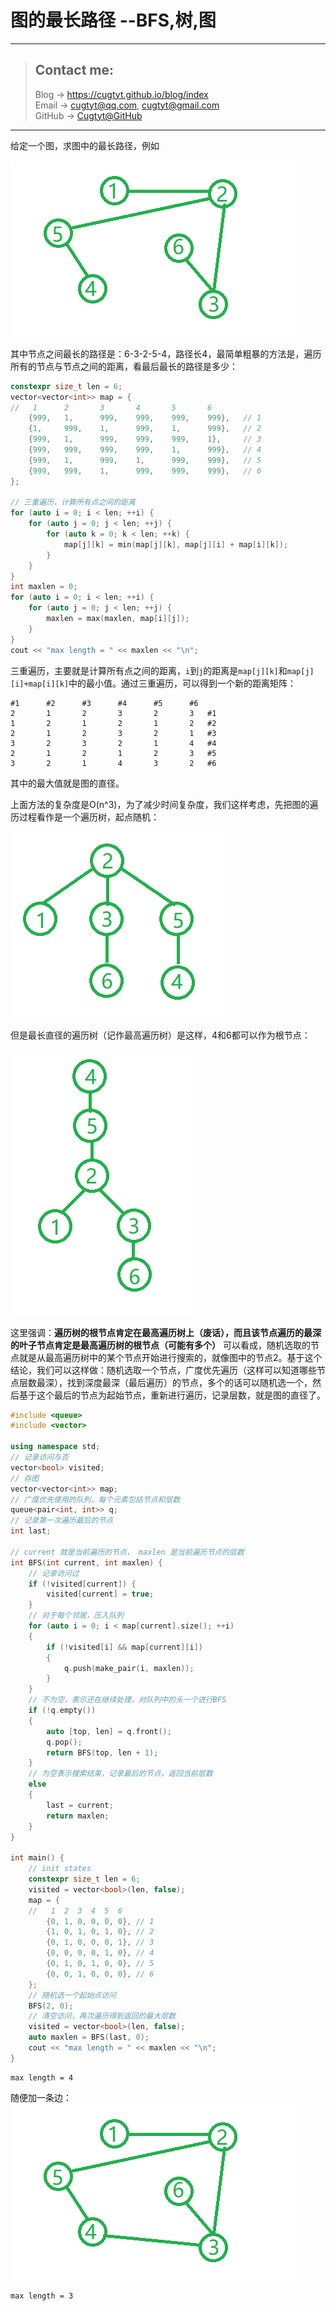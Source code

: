 # 图的最长路径 --BFS,树,图

---
> ## Contact me:
> Blog -> <https://cugtyt.github.io/blog/index>  
> Email -> <cugtyt@qq.com>, <cugtyt@gmail.com>  
> GitHub -> [Cugtyt@GitHub](https://github.com/Cugtyt)

---

给定一个图，求图中的最长路径，例如

![](R/dfs_diameter1.png)

其中节点之间最长的路径是：6-3-2-5-4，路径长4，最简单粗暴的方法是，遍历所有的节点与节点之间的距离，看最后最长的路径是多少：


``` c++
constexpr size_t len = 6;
vector<vector<int>> map = {
//   1      2       3       4       5       6
    {999,   1,      999,    999,    999,    999},   // 1
    {1,     999,    1,      999,    1,      999},   // 2
    {999,   1,      999,    999,    999,    1},     // 3
    {999,   999,    999,    999,    1,      999},   // 4
    {999,   1,      999,    1,      999,    999},   // 5
    {999,   999,    1,      999,    999,    999},   // 6
};

// 三重遍历，计算所有点之间的距离
for (auto i = 0; i < len; ++i) {
    for (auto j = 0; j < len; ++j) {
        for (auto k = 0; k < len; ++k) {
            map[j][k] = min(map[j][k], map[j][i] + map[i][k]);
        }
    }
}
int maxlen = 0;
for (auto i = 0; i < len; ++i) {
    for (auto j = 0; j < len; ++j) {
        maxlen = max(maxlen, map[i][j]);
    }
}
cout << "max length = " << maxlen << "\n";
```

三重遍历，主要就是计算所有点之间的距离，`i`到`j`的距离是`map[j][k]`和`map[j][i]+map[i][k]`中的最小值。通过三重遍历，可以得到一个新的距离矩阵：

```
#1      #2      #3      #4      #5      #6
2       1       2       3       2       3   #1
1       2       1       2       1       2   #2
2       1       2       3       2       1   #3
3       2       3       2       1       4   #4
2       1       2       1       2       3   #5
3       2       1       4       3       2   #6
```

其中的最大值就是图的直径。

上面方法的复杂度是O(n^3)，为了减少时间复杂度，我们这样考虑，先把图的遍历过程看作是一个遍历树，起点随机：

![](R/dfs_diameter3.png)

但是最长直径的遍历树（记作最高遍历树）是这样，4和6都可以作为根节点：

![](R/dfs_diameter4.png)

这里强调：**遍历树的根节点肯定在最高遍历树上（废话），而且该节点遍历的最深的叶子节点肯定是最高遍历树的根节点（可能有多个）** 可以看成，随机选取的节点就是从最高遍历树中的某个节点开始进行搜索的，就像图中的节点2。基于这个结论，我们可以这样做：随机选取一个节点，广度优先遍历（这样可以知道哪些节点层数最深），找到深度最深（最后遍历）的节点，多个的话可以随机选一个，然后基于这个最后的节点为起始节点，重新进行遍历，记录层数，就是图的直径了。

``` c++
#include <queue>
#include <vector>

using namespace std;
// 记录访问与否
vector<bool> visited;
// 存图
vector<vector<int>> map;
// 广度优先使用的队列，每个元素包括节点和层数
queue<pair<int, int>> q;
// 记录第一次遍历最后的节点
int last;

// current 就是当前遍历的节点， maxlen 是当前遍历节点的层数
int BFS(int current, int maxlen) {
    // 记录访问过
	if (!visited[current]) {
		visited[current] = true;
	}
    // 对于每个邻居，压入队列
	for (auto i = 0; i < map[current].size(); ++i)
	{
		if (!visited[i] && map[current][i])
		{
			q.push(make_pair(i, maxlen));
		}
	}
    // 不为空，表示还在继续处理，对队列中的头一个进行BFS
	if (!q.empty())
	{
		auto [top, len] = q.front();
		q.pop();
		return BFS(top, len + 1);
	}
    // 为空表示搜索结束，记录最后的节点，返回当前层数
	else
	{
		last = current;
		return maxlen;
	}
}

int main() {
	// init states
	constexpr size_t len = 6;
	visited = vector<bool>(len, false);
	map = {
	//   1  2  3  4  5  6
		{0, 1, 0, 0, 0, 0}, // 1
		{1, 0, 1, 0, 1, 0}, // 2
		{0, 1, 0, 0, 0, 1}, // 3
		{0, 0, 0, 0, 1, 0}, // 4
		{0, 1, 0, 1, 0, 0}, // 5
		{0, 0, 1, 0, 0, 0}, // 6
	};
    // 随机选一个起始点访问
	BFS(2, 0);
	// 清空访问，再次遍历得到返回的最大层数
	visited = vector<bool>(len, false);
	auto maxlen = BFS(last, 0);
	cout << "max length = " << maxlen << "\n";
}
```

```
max length = 4
```

随便加一条边：
![](R/dfs_diameter2.png)

```
max length = 3
```